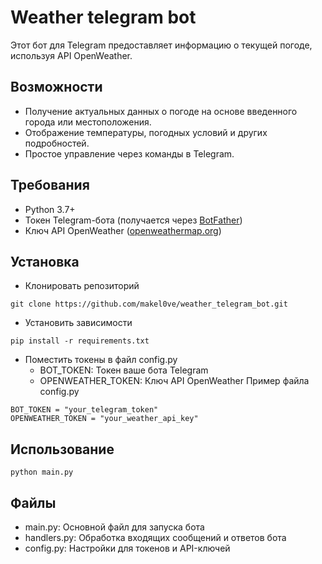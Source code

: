 # Weather telegram bot

Этот бот для Telegram предоставляет информацию о текущей погоде, используя API OpenWeather.

## Возможности
- Получение актуальных данных о погоде на основе введенного города или местоположения.
- Отображение температуры, погодных условий и других подробностей.
- Простое управление через команды в Telegram.

## Требования
- Python 3.7+
- Токен Telegram-бота (получается через [BotFather](https://core.telegram.org/bots#botfather))
- Ключ API OpenWeather ([openweathermap.org](https://openweathermap.org/))

## Установка
- Клонировать репозиторий
```
git clone https://github.com/makel0ve/weather_telegram_bot.git
```
- Установить зависимости
```
pip install -r requirements.txt
```
- Поместить токены в файл config.py
  - BOT_TOKEN: Токен ваше бота Telegram
  - OPENWEATHER_TOKEN: Ключ API OpenWeather
Пример файла config.py
```
BOT_TOKEN = "your_telegram_token"
OPENWEATHER_TOKEN = "your_weather_api_key"
```

## Использование
```
python main.py
```

## Файлы
- main.py: Основной файл для запуска бота
- handlers.py: Обработка входящих сообщений и ответов бота
- config.py: Настройки для токенов и API-ключей
